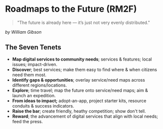 # Roadmaps to the Future (RM2F)

> "The future is already here — it’s just not very evenly distributed."

_by William Gibson_

## The Seven Tenets

- **Map digital services to community needs**; services & features; local issues; impact-driven.
- **Discover**; best services; make them easy to find where & when citizens need them most.
- **Identify gaps & opportunities**; overlay service/need maps across different regions/locations.
- **Explore**; time travel; map the future onto service/need maps; aim & launch an expedition.
- **From ideas to impact;** adopt-an-app, project starter kits, resource conduits & success indicators.
- **Raise the bar**; create friendly, heathy competition; show don't tell.
- **Reward**; the advancement of digital services that align with local needs; feed the press.
